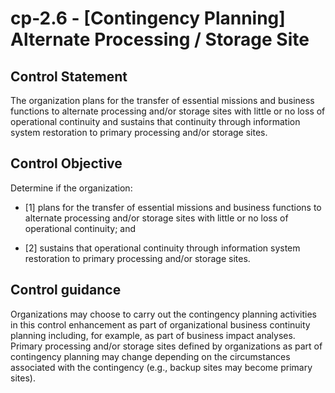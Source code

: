 # cp-2.6 - \[Contingency Planning\] Alternate Processing / Storage Site

## Control Statement

The organization plans for the transfer of essential missions and business functions to alternate processing and/or storage sites with little or no loss of operational continuity and sustains that continuity through information system restoration to primary processing and/or storage sites.

## Control Objective

Determine if the organization:

- \[1\] plans for the transfer of essential missions and business functions to alternate processing and/or storage sites with little or no loss of operational continuity; and

- \[2\] sustains that operational continuity through information system restoration to primary processing and/or storage sites.

## Control guidance

Organizations may choose to carry out the contingency planning activities in this control enhancement as part of organizational business continuity planning including, for example, as part of business impact analyses. Primary processing and/or storage sites defined by organizations as part of contingency planning may change depending on the circumstances associated with the contingency (e.g., backup sites may become primary sites).
